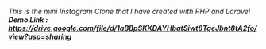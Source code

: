 *This is the mini Instagram Clone that I have created with PHP and Laravel*<br>
***Demo Link : https://drive.google.com/file/d/1aBBpSKKDAYHbatSiwt8TgeJbnt8tA2fo/view?usp=sharing***
